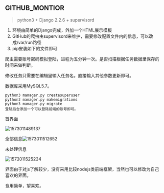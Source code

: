 ## GITHUB_MONTIOR

>   python3 + Django 2.2.6 + supervisord

1.  环境由简单的Django完成，外加一个HTML展示模板
2.  GitHub的爬虫由supervisord来维护，需要修改配置文件内的信息，可以改成/var/run路径
3.  pip安装如下的文件即可

爬虫需要账号密码模拟登陆，进程为五分钟一次。是否扫描根据任务数据里保存的时间来做判断。

修改任务只需要在编辑里输入任务名，直接输入其他参数更新即可。

数据库采用MySQL5.7。

```
python3 manager.py createsuperuser
python3 manager.py makemigrations
python3 manager.py migrate
登陆后台添加一个可以登陆前端的账号即可。
```



首界面

![1573011489137](https://user-images.githubusercontent.com/27627614/68268529-83d12080-0091-11ea-8956-988a74a77da4.png)

全部信息![1573011512652](https://user-images.githubusercontent.com/27627614/68268531-8764a780-0091-11ea-8269-0288c1c879cb.png)

未处理信息

![1573011525234](README.assets/68268533-8764a780-0091-11ea-8231-30c8635d2067.png)

界面由于对js了解较少，没有采用比较nodejs类前端框架，当然也可以修改为自己喜欢的界面。

食用简单，望喜欢。